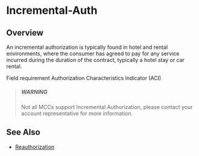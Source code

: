 # Incremental-Auth

## Overview

An incremental authorization is typically found in hotel and rental environments, where the consumer has agreed to pay for any service incurred during the duration of the contract, typically a hotel stay or car rental. 

Field requirement Authorization Characteristics Indicator (ACI)

<!-- theme: warning -->
> ##### WARNING
> Not all MCCs support Incremental Authorization, please contact your account representative for more information.

## See Also
 - [Reauthorization](Re-Auth.md)
